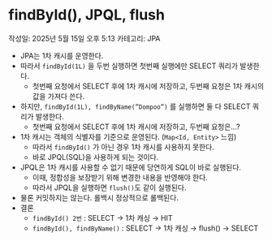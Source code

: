 # findById(), JPQL, flush

작성일: 2025년 5월 15일 오후 5:13
카테고리: JPA

- JPA는 1차 캐시를 운영한다.
- 따라서 `findById(1L)` 을 두번 실행하면 첫번째 실행에만 SELECT 쿼리가 발생한다.
    - 첫번째 요청에서 SELECT 후에 1차 캐시에 저장하고, 두번째 요청은 1차 캐시의 값을 가져다 쓴다.
- 하지만, `findById(1L), findByName(”Dompoo”)` 를 실행하면 둘 다 SELECT 쿼리가 발생한다.
    - 첫번째 요청에서 SELECT 후에 1차 캐시에 저장하고, 두번째 요청은…?
- 1차 캐시는 객체의 식별자를 기준으로 운영된다. (`Map<Id, Entity>` 느낌)
    - 따라서 `findById()` 가 아닌 경우 1차 캐시를 사용하지 못한다.
    - 바로 JPQL(SQL)을 사용하게 되는 것이다.
- JPQL은 1차 캐시를 사용할 수 없기 때문에 당연하게 SQL이 바로 실행된다.
    - 이때, 정합성을 보장받기 위해 변경한 내용을 반영해야 한다.
    - 따라서 JPQL을 실행하면 `flush()`도 같이 실행된다.
- 물론 커밋하지는 않는다. 롤백시 정상적으로 롤백된다.
- 결론
    - `findById() 2번`  : SELECT → 1차 캐싱 → HIT
    - `findById(), findByName()` : SELECT → 1차 캐싱 → flush() → SELECT